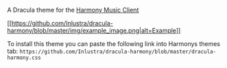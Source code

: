 A Dracula theme for the [Harmony Music Client](https://getharmony.xyz/)

[[https://github.com/Inlustra/dracula-harmony/blob/master/img/example_image.png|alt=Example]]


To install this theme you can paste the following link into Harmonys themes tab:
`https://github.com/Inlustra/dracula-harmony/blob/master/dracula-harmony.css`

